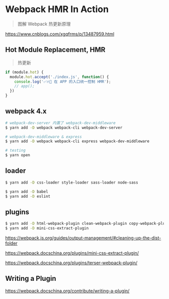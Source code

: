 # Webpack HMR In Action

> 图解 Webpack 热更新原理

https://www.cnblogs.com/xgqfrms/p/13487959.html

## Hot Module Replacement, HMR

> 热更新

```js
if (module.hot) {
  module.hot.accept('./index.js', function() {
    console.log('✅🔥🚀 在 APP 的入口统一控制 HMR');
    // app();
  })
}

```

## webpack 4.x

```sh
# webpack-dev-server 内置了 webpack-dev-middleware
$ yarn add -D webpack webpack-cli webpack-dev-server

# webpack-dev-middleware & express
$ yarn add -D webpack webpack-cli express webpack-dev-middleware

```

```sh
# testing
$ yarn open

```

## loader

```sh
$ yarn add -D css-loader style-loader sass-loader node-sass

$ yarn add -D babel
$ yarn add -D eslint

```

## plugins

```sh
$ yarn add -D html-webpack-plugin clean-webpack-plugin copy-webpack-plugin
$ yarn add -D mini-css-extract-plugin

```

https://webpack.js.org/guides/output-management/#cleaning-up-the-dist-folder

https://webpack.docschina.org/plugins/mini-css-extract-plugin/

https://webpack.docschina.org/plugins/terser-webpack-plugin/


## Writing a Plugin

https://webpack.docschina.org/contribute/writing-a-plugin/
